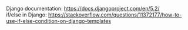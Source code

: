 Django documentation: https://docs.djangoproject.com/en/5.2/  <br>
if/else in Django: https://stackoverflow.com/questions/11372177/how-to-use-if-else-condition-on-django-templates
